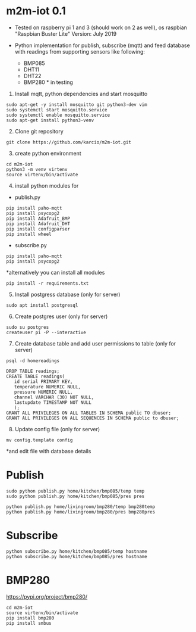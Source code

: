 # m2m-iot 0.1

* Tested on raspberry pi 1 and 3 (should work on 2 as well), os raspbian "Raspbian Buster Lite" Version: July 2019

* Python implementation for publish, subscribe (mqtt) and feed database with readings from supporting sensors like following:

   - BMP085
   - DHT11
   - DHT22
   - BMP280 * in testing

1. Install mqtt, python dependencies and start mosquitto

```
sudo apt-get -y install mosquitto git python3-dev vim
sudo systemctl start mosquitto.service
sudo systemctl enable mosquitto.service
sudo apt-get install python3-venv
```

2. Clone git repository

```
git clone https://github.com/karcio/m2m-iot.git
```

3. create python environment

```
cd m2m-iot
python3 -m venv virtenv
source virtenv/bin/activate
```

4. install python modules for

- publish.py

```
pip install paho-mqtt
pip install psycopg2
pip install Adafruit_BMP
pip install Adafruit_DHT
pip install configparser
pip install wheel

```

- subscribe.py

```
pip install paho-mqtt
pip install psycopg2
```

\*alternatively you can install all modules

```
pip install -r requirements.txt
```

5. Install postgress database (only for server)

```
sudo apt install postgresql
```

6. Create postgres user (only for server)

```
sudo su postgres
createuser pi -P --interactive
```

7. Create database table and add user permissions to table (only for server)

```
psql -d homereadings

DROP TABLE readings;
CREATE TABLE readings(
   id serial PRIMARY KEY,
   temperature NUMERIC NULL,
   pressure NUMERIC NULL,
   channel VARCHAR (30) NOT NULL,
   lastupdate TIMESTAMP NOT NULL
   );
GRANT ALL PRIVILEGES ON ALL TABLES IN SCHEMA public TO dbuser;
GRANT ALL PRIVILEGES ON ALL SEQUENCES IN SCHEMA public to dbuser;
```

8. Update config file (only for server)

```
mv config.template config
```

\*and edit file with database details

# Publish

```
sudo python publish.py home/kitchen/bmp085/temp temp
sudo python publish.py home/kitchen/bmp085/pres pres

python publish.py home/livingroom/bmp280/temp bmp280temp
python publish.py home/livingroom/bmp280/pres bmp280pres

```

# Subscribe

```
python subscribe.py home/kitchen/bmp085/temp hostname
python subscribe.py home/kitchen/bmp085/pres hostname
```


# BMP280 
https://pypi.org/project/bmp280/

```
cd m2m-iot
source virtenv/bin/activate
pip install bmp280
pip install smbus 
```